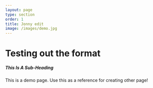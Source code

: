 ```yaml
---
layout: page
type: section
order: 1 
title: Jonny edit
image: /images/demo.jpg
---
```


# Testing out the format
##### This Is A Sub-Heading
This is a demo page. Use this as a reference for creating other page!
